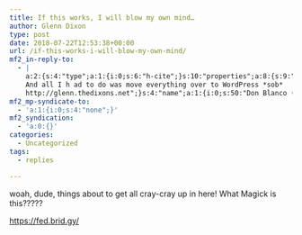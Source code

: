 ```yaml
---
title: If this works, I will blow my own mind…
author: Glenn Dixon
type: post
date: 2018-07-22T12:53:38+00:00
url: /if-this-works-i-will-blow-my-own-mind/
mf2_in-reply-to:
  - |
    a:2:{s:4:"type";a:1:{i:0;s:6:"h-cite";}s:10:"properties";a:8:{s:9:"published";a:1:{i:0;s:25:"2018-07-21T23:28:35+00:00";}s:7:"updated";a:1:{i:0;s:25:"2018-07-21T23:28:35+00:00";}s:7:"summary";a:1:{i:0;s:213:"holy crap, I think I may have actually become a full-fledged #IndieWeb member! Webmentions, replies, etc. It's working.
    And all I h ad to do was move everything over to WordPress *sob*
    http://glenn.thedixons.net";}s:4:"name";a:1:{i:0;s:50:"Don Blanco (Mr. White) (@donblanco@octodon.social)";}s:3:"url";a:1:{i:0;s:52:"https://octodon.social/@donblanco/100415289095894053";}s:11:"publication";a:1:{i:0;s:7:"Octodon";}s:8:"featured";a:1:{i:0;s:88:"https://assets.octodon.social/accounts/avatars/000/116/563/original/ce107dcae132dc29.jpg";}s:6:"author";a:3:{s:4:"name";s:22:"Don Blanco (Mr. White)";s:3:"url";s:33:"https://octodon.social/@donblanco";s:5:"photo";s:88:"https://assets.octodon.social/accounts/avatars/000/116/563/original/ce107dcae132dc29.jpg";}}}
mf2_mp-syndicate-to:
  - 'a:1:{i:0;s:4:"none";}'
mf2_syndication:
  - 'a:0:{}'
categories:
  - Uncategorized
tags:
  - replies

---
```

woah, dude, things about to get all cray-cray up in here! What Magick is this?????

https://fed.brid.gy/